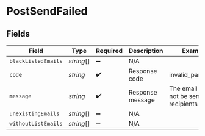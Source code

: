 # PostSendFailed


## Fields

| Field                                         | Type                                          | Required                                      | Description                                   | Example                                       |
| --------------------------------------------- | --------------------------------------------- | --------------------------------------------- | --------------------------------------------- | --------------------------------------------- |
| `blackListedEmails`                           | *string*[]                                    | :heavy_minus_sign:                            | N/A                                           |                                               |
| `code`                                        | *string*                                      | :heavy_check_mark:                            | Response code                                 | invalid_parameter                             |
| `message`                                     | *string*                                      | :heavy_check_mark:                            | Response message                              | The email could not be sent to all recipients |
| `unexistingEmails`                            | *string*[]                                    | :heavy_minus_sign:                            | N/A                                           |                                               |
| `withoutListEmails`                           | *string*[]                                    | :heavy_minus_sign:                            | N/A                                           |                                               |